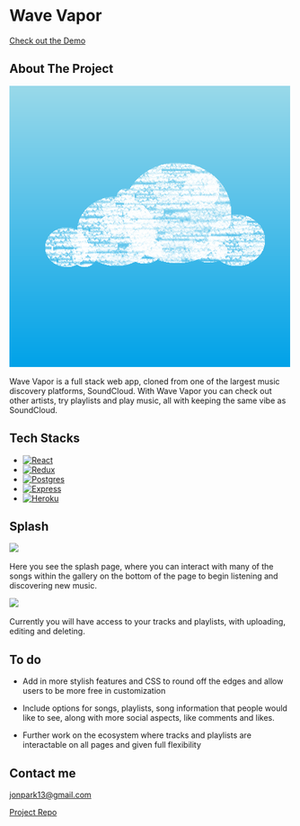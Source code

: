 
# Wave Vapor

[Check out the Demo](https://wave-vapor.herokuapp.com/)

## About The Project

![Image](./frontend/src/assets/images/VVlogo.png)

Wave Vapor is a full stack web app, cloned from one of the largest music discovery platforms, SoundCloud. With Wave Vapor you can check out other artists, try playlists and play music, all with keeping the same vibe as SoundCloud.

## Tech Stacks

- [![React][React.js]][React-url]
- [![Redux][Redux.js.org]][Redux-url]
- [![Postgres][Postgresql.org]][Postgres-url]
- [![Express][Expressjs.com]][Express-url]
- [![Heroku][Heroku.com]][Heroku-url]


## Splash

<img src="https://imgur.com/u7pJEyD.jpg"/>

Here you see the splash page, where you can interact with many of the songs within the gallery on the bottom of the page to begin listening and discovering new music.

<img src='https://imgur.com/9Iue1Hb.jpg'>

Currently you will have access to your tracks and playlists, with uploading, editing and deleting.

## To do

- Add in more stylish features and CSS to round off the edges and allow users to be more free in customization

- Include options for songs, playlists, song information that people would like to see, along with more social aspects, like comments and likes.

- Further work on the ecosystem where tracks and playlists are interactable on all pages and given full flexibility

## Contact me

jonpark13@gmail.com

[Project Repo](https://github.com/jonpark13/API-project)

[React.js]: https://img.shields.io/badge/React-20232A?style=for-the-badge&logo=react&logoColor=61DAFB
[React-url]: https://reactjs.org/
[Redux.js.org]: https://img.shields.io/badge/redux-%23593d88.svg?style=for-the-badge&logo=redux&logoColor=white
[Redux-url]: https://redux.js.org/
[Postgresql.org]: https://img.shields.io/badge/postgres-%23316192.svg?style=for-the-badge&logo=postgresql&logoColor=white
[Postgres-url]: https://www.postgresql.org/
[Expressjs.com]: https://img.shields.io/badge/express.js-%23404d59.svg?style=for-the-badge&logo=express&logoColor=%2361DAFB
[Express-url]: https://heroku.com/
[Heroku.com]: https://img.shields.io/badge/heroku-%23430098.svg?style=for-the-badge&logo=heroku&logoColor=white
[Heroku-url]: https://heroku.com 
